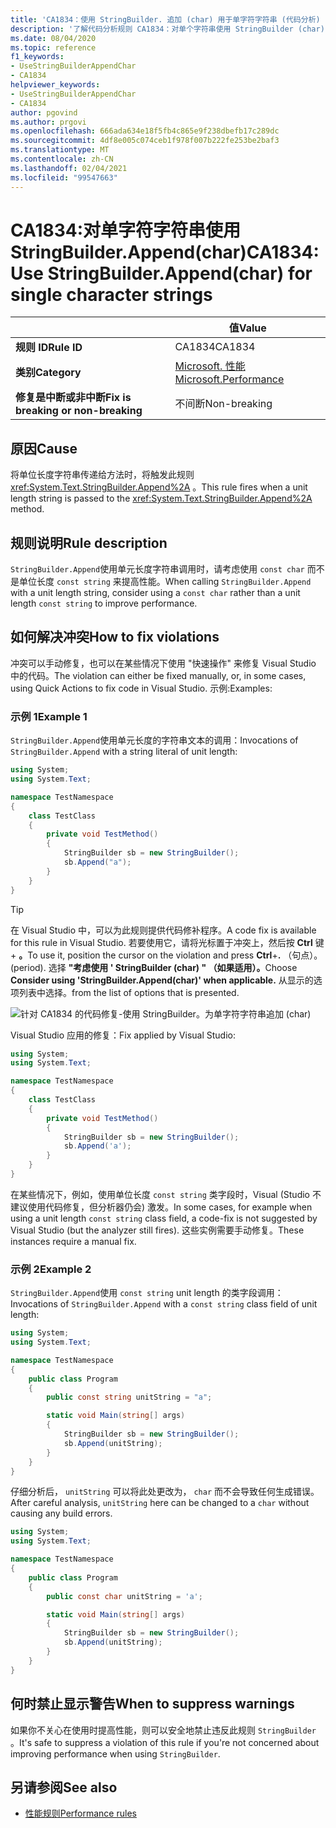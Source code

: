 ```yaml
---
title: 'CA1834：使用 StringBuilder. 追加 (char) 用于单字符字符串 (代码分析) '
description: '了解代码分析规则 CA1834：对单个字符串使用 StringBuilder (char) '
ms.date: 08/04/2020
ms.topic: reference
f1_keywords:
- UseStringBuilderAppendChar
- CA1834
helpviewer_keywords:
- UseStringBuilderAppendChar
- CA1834
author: pgovind
ms.author: prgovi
ms.openlocfilehash: 666ada634e18f5fb4c865e9f238dbefb17c289dc
ms.sourcegitcommit: 4df8e005c074ceb1f978f007b222fe253be2baf3
ms.translationtype: MT
ms.contentlocale: zh-CN
ms.lasthandoff: 02/04/2021
ms.locfileid: "99547663"
---
```

# <a name="ca1834-use-stringbuilderappendchar-for-single-character-strings"></a><span data-ttu-id="16c72-103">CA1834:对单字符字符串使用 StringBuilder.Append(char)</span><span class="sxs-lookup"><span data-stu-id="16c72-103">CA1834: Use StringBuilder.Append(char) for single character strings</span></span>

| | <span data-ttu-id="16c72-104">值</span><span class="sxs-lookup"><span data-stu-id="16c72-104">Value</span></span> |
|-|-|
| <span data-ttu-id="16c72-105">**规则 ID**</span><span class="sxs-lookup"><span data-stu-id="16c72-105">**Rule ID**</span></span> |<span data-ttu-id="16c72-106">CA1834</span><span class="sxs-lookup"><span data-stu-id="16c72-106">CA1834</span></span>|
| <span data-ttu-id="16c72-107">**类别**</span><span class="sxs-lookup"><span data-stu-id="16c72-107">**Category**</span></span> |[<span data-ttu-id="16c72-108">Microsoft. 性能</span><span class="sxs-lookup"><span data-stu-id="16c72-108">Microsoft.Performance</span></span>](performance-warnings.md)|
| <span data-ttu-id="16c72-109">**修复是中断或非中断**</span><span class="sxs-lookup"><span data-stu-id="16c72-109">**Fix is breaking or non-breaking**</span></span> |<span data-ttu-id="16c72-110">不间断</span><span class="sxs-lookup"><span data-stu-id="16c72-110">Non-breaking</span></span>|

## <a name="cause"></a><span data-ttu-id="16c72-111">原因</span><span class="sxs-lookup"><span data-stu-id="16c72-111">Cause</span></span>

<span data-ttu-id="16c72-112">将单位长度字符串传递给方法时，将触发此规则 <xref:System.Text.StringBuilder.Append%2A> 。</span><span class="sxs-lookup"><span data-stu-id="16c72-112">This rule fires when a unit length string is passed to the <xref:System.Text.StringBuilder.Append%2A> method.</span></span>

## <a name="rule-description"></a><span data-ttu-id="16c72-113">规则说明</span><span class="sxs-lookup"><span data-stu-id="16c72-113">Rule description</span></span>

<span data-ttu-id="16c72-114">`StringBuilder.Append`使用单元长度字符串调用时，请考虑使用 `const char` 而不是单位长度 `const string` 来提高性能。</span><span class="sxs-lookup"><span data-stu-id="16c72-114">When calling `StringBuilder.Append` with a unit length string, consider using a `const char` rather than a unit length `const string` to improve performance.</span></span>

## <a name="how-to-fix-violations"></a><span data-ttu-id="16c72-115">如何解决冲突</span><span class="sxs-lookup"><span data-stu-id="16c72-115">How to fix violations</span></span>

<span data-ttu-id="16c72-116">冲突可以手动修复，也可以在某些情况下使用 "快速操作" 来修复 Visual Studio 中的代码。</span><span class="sxs-lookup"><span data-stu-id="16c72-116">The violation can either be fixed manually, or, in some cases, using Quick Actions to fix code in Visual Studio.</span></span> <span data-ttu-id="16c72-117">示例:</span><span class="sxs-lookup"><span data-stu-id="16c72-117">Examples:</span></span>

### <a name="example-1"></a><span data-ttu-id="16c72-118">示例 1</span><span class="sxs-lookup"><span data-stu-id="16c72-118">Example 1</span></span>

<span data-ttu-id="16c72-119">`StringBuilder.Append`使用单元长度的字符串文本的调用：</span><span class="sxs-lookup"><span data-stu-id="16c72-119">Invocations of `StringBuilder.Append` with a string literal of unit length:</span></span>

```csharp
using System;
using System.Text;

namespace TestNamespace
{
    class TestClass
    {
        private void TestMethod()
        {
            StringBuilder sb = new StringBuilder();
            sb.Append("a");
        }
    }
}
```

> [!TIP]
> <span data-ttu-id="16c72-120">在 Visual Studio 中，可以为此规则提供代码修补程序。</span><span class="sxs-lookup"><span data-stu-id="16c72-120">A code fix is available for this rule in Visual Studio.</span></span> <span data-ttu-id="16c72-121">若要使用它，请将光标置于冲突上，然后按 **Ctrl** 键 + **。**</span><span class="sxs-lookup"><span data-stu-id="16c72-121">To use it, position the cursor on the violation and press **Ctrl**+**.**</span></span> <span data-ttu-id="16c72-122">（句点）。</span><span class="sxs-lookup"><span data-stu-id="16c72-122">(period).</span></span> <span data-ttu-id="16c72-123">选择 **"考虑使用 ' StringBuilder (char) " （如果适用）。**</span><span class="sxs-lookup"><span data-stu-id="16c72-123">Choose **Consider using 'StringBuilder.Append(char)' when applicable.**</span></span> <span data-ttu-id="16c72-124">从显示的选项列表中选择。</span><span class="sxs-lookup"><span data-stu-id="16c72-124">from the list of options that is presented.</span></span>
>
> ![针对 CA1834 的代码修复-使用 StringBuilder。为单字符字符串追加 (char) ](media/ca1834-codefix.png)

<span data-ttu-id="16c72-126">Visual Studio 应用的修复：</span><span class="sxs-lookup"><span data-stu-id="16c72-126">Fix applied by Visual Studio:</span></span>

```csharp
using System;
using System.Text;

namespace TestNamespace
{
    class TestClass
    {
        private void TestMethod()
        {
            StringBuilder sb = new StringBuilder();
            sb.Append('a');
        }
    }
}
```

<span data-ttu-id="16c72-127">在某些情况下，例如，使用单位长度 `const string` 类字段时，Visual (Studio 不建议使用代码修复，但分析器仍会) 激发。</span><span class="sxs-lookup"><span data-stu-id="16c72-127">In some cases, for example when using a unit length `const string` class field, a code-fix is not suggested by Visual Studio (but the analyzer still fires).</span></span> <span data-ttu-id="16c72-128">这些实例需要手动修复。</span><span class="sxs-lookup"><span data-stu-id="16c72-128">These instances require a manual fix.</span></span>

### <a name="example-2"></a><span data-ttu-id="16c72-129">示例 2</span><span class="sxs-lookup"><span data-stu-id="16c72-129">Example 2</span></span>

<span data-ttu-id="16c72-130">`StringBuilder.Append`使用 `const string` unit length 的类字段调用：</span><span class="sxs-lookup"><span data-stu-id="16c72-130">Invocations of `StringBuilder.Append` with a `const string` class field of unit length:</span></span>

```cs
using System;
using System.Text;

namespace TestNamespace
{
    public class Program
    {
        public const string unitString = "a";

        static void Main(string[] args)
        {
            StringBuilder sb = new StringBuilder();
            sb.Append(unitString);
        }
    }
}
```

<span data-ttu-id="16c72-131">仔细分析后， `unitString` 可以将此处更改为， `char` 而不会导致任何生成错误。</span><span class="sxs-lookup"><span data-stu-id="16c72-131">After careful analysis, `unitString` here can be changed to a `char` without causing any build errors.</span></span>

```cs
using System;
using System.Text;

namespace TestNamespace
{
    public class Program
    {
        public const char unitString = 'a';

        static void Main(string[] args)
        {
            StringBuilder sb = new StringBuilder();
            sb.Append(unitString);
        }
    }
}
```

## <a name="when-to-suppress-warnings"></a><span data-ttu-id="16c72-132">何时禁止显示警告</span><span class="sxs-lookup"><span data-stu-id="16c72-132">When to suppress warnings</span></span>

<span data-ttu-id="16c72-133">如果你不关心在使用时提高性能，则可以安全地禁止违反此规则 `StringBuilder` 。</span><span class="sxs-lookup"><span data-stu-id="16c72-133">It's safe to suppress a violation of this rule if you're not concerned about improving performance when using `StringBuilder`.</span></span>

## <a name="see-also"></a><span data-ttu-id="16c72-134">另请参阅</span><span class="sxs-lookup"><span data-stu-id="16c72-134">See also</span></span>

- [<span data-ttu-id="16c72-135">性能规则</span><span class="sxs-lookup"><span data-stu-id="16c72-135">Performance rules</span></span>](performance-warnings.md)
